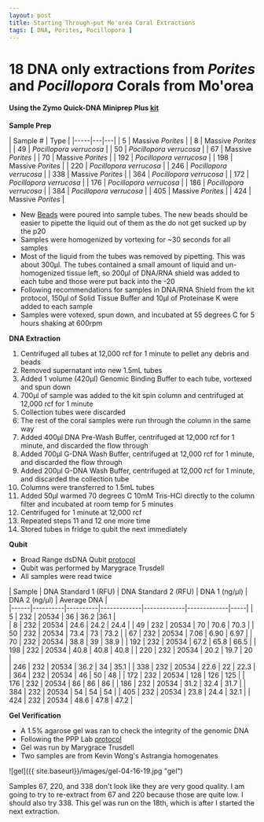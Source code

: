 ```yaml
---
layout: post
title: Starting Through-put Mo'orea Coral Extractions
tags: [ DNA, Porites, Pocillopora ]
---
```

# 18 DNA only extractions from _Porites_ and _Pocillopora_ Corals from Mo'orea

#### Using the Zymo Quick-DNA Miniprep Plus [kit](https://github.com/meschedl/MESPutnam_Open_Lab_Notebook/blob/master/company-protocols/_d4068_d4069_quick-dna_miniprep_plus_kit.pdf)

**Sample Prep**

| Sample # | Type |
|-----|---|---|
| 5 | Massive _Porites_ |
| 8 | Massive _Porites_ |
| 49 | _Pocillopora verrucosa_ |
| 50 | _Pocillopora verrucosa_ |
| 67 | Massive _Porites_ |
| 70 | Massive _Porites_ |
| 192 | _Pocillopora verrucosa_ |
| 198 | Massive _Porites_ |
| 220 | _Pocillopora verrucosa_ |
| 246 | _Pocillopora verrucosa_ |
| 338 | Massive _Porites_ |
| 364 | _Pocillopora verrucosa_ |
| 172 | _Pocillopora verrucosa_ |
| 176 | _Pocillopora verrucosa_ |
| 186 | _Pocillopora verrucosa_ |
| 384 | _Pocillopora verrucosa_ |
| 405 | Massive _Porites_ |
| 424 | Massive _Porites_ |

- New [Beads](https://www.fishersci.com/shop/products/disruption-beads-0-5mm-yeast-1/50212143?searchHijack=true&searchTerm=50212143&searchType=RAPID&matchedCatNo=50212143) were poured into sample tubes. The new beads should be easier to pipette the liquid out of them as the do not get sucked up by the p20
- Samples were homogenized by vortexing for ~30 seconds for all samples
- Most of the liquid from the tubes was removed by pipetting. This was about 300µl. The tubes contained a small amount of liquid and un-homogenized tissue left, so 200µl of DNA/RNA shield was added to each tube and those were put back into the -20
- Following recommendations for samples in DNA/RNA Shield from the kit protocol, 150µl of Solid Tissue Buffer and 10µl of Proteinase K were added to each sample
- Samples were votexed, spun down, and incubated at 55 degrees C for 5 hours shaking at 600rpm

**DNA Extraction**

1. Centrifuged all tubes at 12,000 rcf for 1 minute to pellet any debris and beads 
2. Removed supernatant into new 1.5mL tubes
3.  Added 1 volume (420µl) Genomic Binding Buffer to each tube, vortexed and spun down
4. 700µl of sample was added to the kit spin column and centrifuged at 12,000 rcf for 1 minute
5. Collection tubes were discarded
6. The rest of the coral samples were run through the column in the same way
7. Added 400µl DNA Pre-Wash Buffer, centrifuged at 12,000 rcf for 1 minute, and discarded the flow through
8. Added 700µl G-DNA Wash Buffer, centrifuged at 12,000 rcf for 1 minute, and discarded the flow through
9. Added 200µl G-DNA Wash Buffer, centrifuged at 12,000 rcf for 1 minute, and discarded the collection tube
10. Columns were transferred to 1.5mL tubes
11. Added 50µl warmed 70 degrees C 10mM Tris-HCl directly to the column filter and incubated at room temp for 5 minutes
12. Centrifuged for 1 minute at 12,000 rcf
13. Repeated steps 11 and 12 one more time
14. Stored tubes in fridge to qubit the next immediately

**Qubit**

- Broad Range dsDNA Qubit [protocol](https://meschedl.github.io/MESPutnam_Open_Lab_Notebook/Qubit-Protocol/)
- Qubit was performed by Marygrace Trusdell
- All samples were read twice

| Sample | DNA Standard 1 (RFU) | DNA Standard 2 (RFU) | DNA 1 (ng/µl) | DNA 2 (ng/µl) | Average DNA |  
|------|----------|----------|-------------|-------------|-------------|-----|
| 5 | 232 | 20534 | 36 | 36.2 |36.1 |  
| 8 | 232 | 20534 | 24.6 | 24.2 | 24.4 |
| 49 | 232 | 20534 | 70 | 70.6 | 70.3 |
| 50 | 232 | 20534 | 73.4 | 73 | 73.2 |
| 67 | 232 | 20534 | 7.06 | 6.90 | 6.97 |
| 70 | 232 | 20534 | 38.8 | 39 | 38.9 |
| 192 | 232 | 20534 | 67.2 | 65.8 | 66.5 |
| 198 | 232 | 20534 | 40.8 | 40.8 | 40.8 |
| 220 | 232 | 20534 | 20.2 | 19.7 | 20 |  
| 246 | 232 | 20534 | 36.2 | 34 | 35.1 |
| 338 | 232 | 20534 | 22.6 | 22 | 22.3 |
| 364 | 232 | 20534 | 46 | 50 | 48 |
| 172 | 232 | 20534 | 128 | 126 | 125 |
| 176 | 232 | 20534 | 86 | 86 | 86 |
| 186 | 232 | 20534 | 31.2 | 32.4 | 31.7 |
| 384 | 232 | 20534 | 54 | 54 | 54 |
| 405 | 232 | 20534 | 23.8 | 24.4 | 32.1 |
| 424 | 232 | 20534 | 48.6 | 47.8 | 47.2 |


**Gel Verification**

- A 1.5% agarose gel was ran to check the integrity of the genomic DNA
- Following the PPP Lab [protocol](https://meschedl.github.io/MESPutnam_Open_Lab_Notebook/Gel-Protocol/)
- Gel was run by Marygrace Trusdell
- Two samples are from Kevin Wong's Astrangia homogenates

![gel]({{ site.baseurl}}/images/gel-04-16-19.jpg "gel")

Samples 67, 220, and 338 don't look like they are very good quality. I am going to try to re-extract from 67 and 220 because those are quite low. I should also try 338. This gel was run on the 18th, which is after I started the next extraction.
